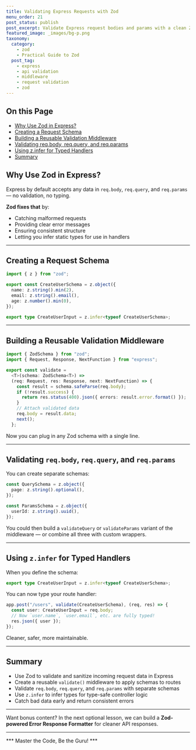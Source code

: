 ```yaml
---
title: Validating Express Requests with Zod
menu_order: 21
post_status: publish
post_excerpt: Validate Express request bodies and params with a clean Zod middleware setup.
featured_image: _images/bg-p.png
taxonomy:
  category:
    - zod
    - Practical Guide to Zod
  post_tag:
    - express
    - api validation
    - middleware
    - request validation
    - zod
---
```


<div class="toc" markdown="1">

## On this Page

- [Why Use Zod in Express?](#why-use-zod-in-express)
- [Creating a Request Schema](#creating-a-request-schema)
- [Building a Reusable Validation Middleware](#building-a-reusable-validation-middleware)
- [Validating req.body, req.query, and req.params](#validating-reqbody-reqquery-and-reqparams)
- [Using z.infer for Typed Handlers](#using-zinfer-for-typed-handlers)
- [Summary](#summary)

</div>

<div class="guru-main" markdown="1">

## Why Use Zod in Express?

Express by default accepts any data in `req.body`, `req.query`, and `req.params` — no validation, no typing.

**Zod fixes that** by:
- Catching malformed requests
- Providing clear error messages
- Ensuring consistent structure
- Letting you infer static types for use in handlers

---

## Creating a Request Schema

```ts
import { z } from "zod";

export const CreateUserSchema = z.object({
  name: z.string().min(2),
  email: z.string().email(),
  age: z.number().min(0),
});

export type CreateUserInput = z.infer<typeof CreateUserSchema>;
```

---

## Building a Reusable Validation Middleware

```ts
import { ZodSchema } from "zod";
import { Request, Response, NextFunction } from "express";

export const validate =
  <T>(schema: ZodSchema<T>) =>
  (req: Request, res: Response, next: NextFunction) => {
    const result = schema.safeParse(req.body);
    if (!result.success) {
      return res.status(400).json({ errors: result.error.format() });
    }
    // Attach validated data
    req.body = result.data;
    next();
  };
```

Now you can plug in any Zod schema with a single line.

---

## Validating `req.body`, `req.query`, and `req.params`

You can create separate schemas:

```ts
const QuerySchema = z.object({
  page: z.string().optional(),
});

const ParamsSchema = z.object({
  userId: z.string().uuid(),
});
```

You could then build a `validateQuery` or `validateParams` variant of the middleware — or combine all three with custom wrappers.

---

## Using `z.infer` for Typed Handlers

When you define the schema:

```ts
export type CreateUserInput = z.infer<typeof CreateUserSchema>;
```

You can now type your route handler:

```ts
app.post("/users", validate(CreateUserSchema), (req, res) => {
  const user: CreateUserInput = req.body;
  // Now `user.name`, `user.email`, etc. are fully typed!
  res.json({ user });
});
```

Cleaner, safer, more maintainable.

---

## Summary

- Use Zod to validate and sanitize incoming request data in Express
- Create a reusable `validate()` middleware to apply schemas to routes
- Validate `req.body`, `req.query`, and `req.params` with separate schemas
- Use `z.infer` to infer types for type-safe controller logic
- Catch bad data early and return consistent errors

---

Want bonus content? In the next optional lesson, we can build a **Zod-powered Error Response Formatter** for cleaner API responses.

---

*** Master the Code, Be the Guru! ***

</div>
